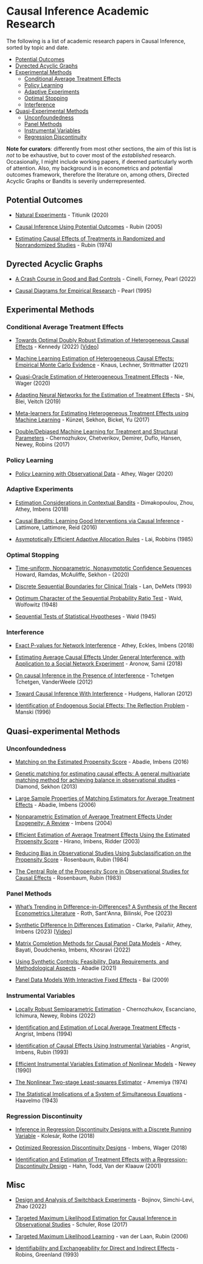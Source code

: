 # Causal Inference Academic Research

The following is a list of academic research papers in Causal Inference, sorted by topic and date. 

- [Potential Outcomes](#potential-outcomes)
- [Dyrected Acyclic Graphs](#dyrected-acyclic-graphs)
- [Experimental Methods](#experimental-methods)
  - [Conditional Average Treatment Effects](#conditional-average-treatment-effects)
  - [Policy Learning](#policy-learning)
  - [Adaptive Experiments](#adaptive-experiments)
  - [Optimal Stopping](#optimal-stopping)
  - [Interference](#interference)
- [Quasi-Experimental Methods](#quasi-experimental-methods)
  - [Unconfoundedness](#unconfoundedness)
  - [Panel Methods](#panel-methods)
  - [Instrumental Variables](#instrumental-variables)
  - [Regression Discontinuity](#regression-discontinuity)

**Note for curators**: differently from most other sections, the aim of this list is *not* to be exhaustive, but to cover most of the *established* research. Occasionally, I might include working papers, if deemed particularly worth of attention. Also, my background is in econometrics and potential outcomes framework, therefore the literature on, among others, Directed Acyclic Graphs or Bandits is severily underrepresented.



## Potential Outcomes

- [Natural Experiments](https://arxiv.org/pdf/2002.00202.pdf) - Titiunik (2020)

- [Causal Inference Using Potential Outcomes](https://www.tandfonline.com/doi/abs/10.1198/016214504000001880) - Rubin (2005)

- [Estimating Causal Effects of Treatments in Randomized and Nonrandomized Studies](http://www.fsb.muohio.edu/lij14/420_paper_Rubin74.pdf) - Rubin (1974)



## Dyrected Acyclic Graphs

- [A Crash Course in Good and Bad Controls](https://journals.sagepub.com/doi/full/10.1177/00491241221099552) - Cinelli, Forney, Pearl (2022)

- [Causal Diagrams for Empirical Research](https://academic.oup.com/biomet/article/82/4/669/251647) - Pearl (1995)



## Experimental Methods



### Conditional Average Treatment Effects

- [Towards Optimal Doubly Robust Estimation of Heterogeneous Causal Effects](https://arxiv.org/pdf/2004.14497.pdf) - Kennedy (2022) [[Video](https://www.youtube.com/watch?v=AUOnAfUjDVE)]

- [Machine Learning Estimation of Heterogeneous Causal Effects: Empirical Monte Carlo Evidence](https://arxiv.org/pdf/1810.13237.pdf) - Knaus, Lechner, Strittmatter (2021)

- [Quasi-Oracle Estimation of Heterogeneous Treatment Effects](https://arxiv.org/pdf/1712.04912.pdf) - Nie, Wager (2020)

- [Adapting Neural Networks for the Estimation of Treatment Effects](https://arxiv.org/pdf/1906.02120.pdf) - Shi, Blei, Veitch (2019)

- [Meta-learners for Estimating Heterogeneous Treatment Effects using Machine Learning](https://arxiv.org/pdf/1706.03461.pdf) - Künzel, Sekhon, Bickel, Yu (2017)

- [Double/Debiased Machine Learning for Treatment and Structural Parameters](https://arxiv.org/pdf/1608.00060.pdf) - Chernozhukov, Chetverikov, Demirer, Duflo, Hansen, Newey, Robins (2017)



### Policy Learning

- [Policy Learning with Observational Data](https://arxiv.org/pdf/1702.02896.pdf) - Athey, Wager (2020)



### Adaptive Experiments

- [Estimation Considerations in Contextual Bandits](https://arxiv.org/pdf/1711.07077.pdf) - Dimakopoulou, Zhou, Athey, Imbens (2018)

- [Causal Bandits: Learning Good Interventions via Causal Inference](https://arxiv.org/pdf/1606.03203.pdf) - Lattimore, Lattimore, Reid (2016)

- [Asymptotically Efficient Adaptive Allocation Rules](https://www.sciencedirect.com/science/article/pii/0196885885900028) - Lai, Robbins (1985)




### Optimal Stopping

- [Time-uniform, Nonparametric, Nonasymptotic Confidence Sequences](https://arxiv.org/abs/1810.08240.pdf) Howard, Ramdas, McAuliffe, Sekhon - (2020)

- [Discrete Sequential Boundaries for Clinical Trials](https://www.jstor.org/stable/2336502) - Lan, DeMets (1993)

- [Optimum Character of the Sequential Probability Ratio Test](https://www.jstor.org/stable/2235638) - Wald, Wolfowitz (1948)

- [Sequential Tests of Statistical Hypotheses](https://www.jstor.org/stable/2235829) - Wald (1945)



### Interference

- [Exact P-values for Network Interference](https://arxiv.org/pdf/1506.02084.pdf) - Athey, Eckles, Imbens (2018)

- [Estimating Average Causal Effects Under General Interference, with Application to a Social Network Experiment](https://arxiv.org/pdf/1305.6156.pdf) - Aronow, Samii (2018)

- [On causal Inference in the Presence of Interference](https://journals.sagepub.com/doi/pdf/10.1177/0962280210386779) - Tchetgen Tchetgen, VanderWeele (2012)

- [Toward Causal Inference With Interference](https://www.tandfonline.com/doi/abs/10.1198/016214508000000292) - Hudgens, Halloran (2012)

- [Identification of Endogenous Social Effects: The Reflection Problem](https://academic.oup.com/restud/article/60/3/531/1570385) - Manski (1996)





## Quasi-experimental Methods



### Unconfoundedness

- [Matching on the Estimated Propensity Score](https://onlinelibrary.wiley.com/doi/abs/10.3982/ECTA11293) - Abadie, Imbens (2016)

- [Genetic matching for estimating causal effects: A general multivariate matching method for achieving balance in observational studies](https://www.jstor.org/stable/43554804) - Diamond, Sekhon (2013)

- [Large Sample Properties of Matching Estimators for Average Treatment Effects](https://onlinelibrary.wiley.com/doi/abs/10.1111/j.1468-0262.2006.00655.x) - Abadie, Imbens (2006)

- [Nonparametric Estimation of Average Treatment Effects Under Exogeneity: A Review](https://direct.mit.edu/rest/article/86/1/4/57476/Nonparametric-Estimation-of-Average-Treatment) - Imbens (2004)

- [Efficient Estimation of Average Treatment Effects Using the Estimated Propensity Score](https://onlinelibrary.wiley.com/doi/abs/10.1111/1468-0262.00442) - Hirano, Imbens, Ridder (2003)

- [Reducing Bias in Observational Studies Using Subclassification on the Propensity Score](https://www.tandfonline.com/doi/abs/10.1080/01621459.1984.10478078) - Rosenbaum, Rubin (1984)

- [The Central Role of the Propensity Score in Observational Studies for Causal Effects](https://academic.oup.com/biomet/article/70/1/41/240879) - Rosenbaum, Rubin (1983)


### Panel Methods

- [What’s Trending in Difference-in-Differences? A Synthesis of the Recent Econometrics Literature](https://arxiv.org/pdf/2201.01194.pdf) - Roth, Sant'Anna, Bilinski, Poe (2023)

- [Synthetic Difference In Differences Estimation](https://arxiv.org/pdf/2301.11859.pdf) - Clarke, Pailañir, Athey, Imbens (2023) [[Video](https://www.youtube.com/watch?v=r2DzGAigTl4)]

- [Matrix Completion Methods for Causal Panel Data Models](https://arxiv.org/pdf/1710.10251.pdf) - Athey, Bayati, Doudchenko, Imbens, Khosravi (2022)

- [Using Synthetic Controls: Feasibility, Data Requirements, and Methodological Aspects](https://par.nsf.gov/servlets/purl/10331930) - Abadie (2021)

- [Panel Data Models With Interactive Fixed Effects](https://onlinelibrary.wiley.com/doi/abs/10.3982/ECTA6135) - Bai (2009)



### Instrumental Variables

- [Locally Robust Semiparametric Estimation](https://arxiv.org/pdf/1608.0003.pdf) - Chernozhukov, Escanciano, Ichimura, Newey, Robins (2022)

- [Identification and Estimation of Local Average Treatment Effects](https://www.jstor.org/stable/2951620) - Angrist, Imbens (1994) 

- [Identification of Causal Effects Using Instrumental Variables](https://www.tandfonline.com/doi/abs/10.1080/01621459.1996.10476902?journalCode=uasa20) - Angrist, Imbens, Rubin (1993)

- [Efficient Instrumental Variables Estimation of Nonlinear Models](https://www.jstor.org/stable/2938351) - Newey (1990)

- [The Nonlinear Two-stage Least-squares Estimator](https://www.sciencedirect.com/science/article/abs/pii/0304407674900335) - Amemiya (1974)

- [The Statistical Implications of a System of Simultaneous Equations](https://www.jstor.org/stable/1905714) - Haavelmo (1943)



### Regression Discontinuity

- [Inference in Regression Discontinuity Designs with a Discrete Running Variable](https://arxiv.org/pdf/1606.04086.pdf) - Kolesár, Rothe (2018)

- [Optimized Regression Discontinuity Designs](https://arxiv.org/pdf/1705.01677.pdf) - Imbens, Wager (2018)

- [Identification and Estimation of Treatment Effects with a Regression-Discontinuity Design](https://www.jstor.org/stable/pdf/2692190.pdf) - Hahn, Todd, Van der Klaauw (2001)



## Misc

- [Design and Analysis of Switchback Experiments](https://arxiv.org/pdf/2009.00148.pdf) - Bojinov, Simchi-Levi, Zhao (2022)

- [Targeted Maximum Likelihood Estimation for Causal Inference in Observational Studies](https://academic.oup.com/aje/article/185/1/65/2662306) - Schuler, Rose (2017)

- [Targeted Maximum Likelihood Learning](https://www.degruyter.com/document/doi/10.2202/1557-4679.1043/html) - van der Laan, Rubin (2006)

- [Identifiability and Exchangeability for Direct and Indirect Effects](https://journals.lww.com/epidem/abstract/1992/03000/identifiability_and_exchangeability_for_direct_and.13.aspx) - Robins, Greenland (1993)



